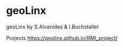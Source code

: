 # geoLinx
geoLinx by S.Alvanides &amp; I.Buchstaller

Projects
https://geolinx.github.io/RMI_project/
